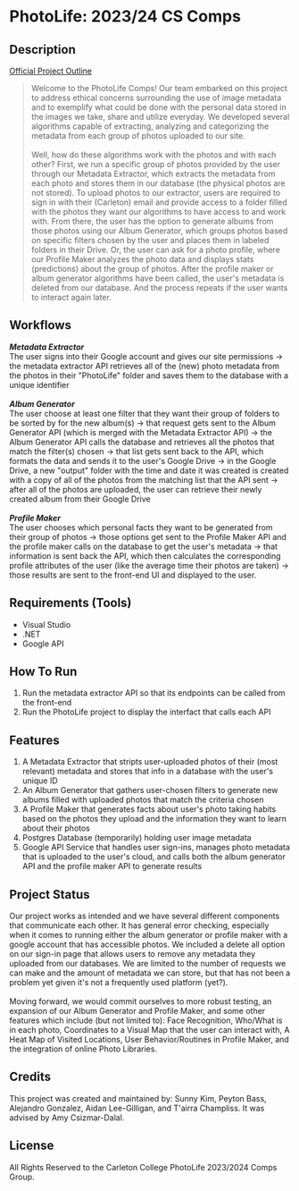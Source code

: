 # PhotoLife: 2023/24 CS Comps

## Description
[Official Project Outline](https://www.cs.carleton.edu/cs_comps/2324/photoLife/index.php)
>Welcome to the PhotoLife Comps! Our team embarked on this project to address ethical concerns surrounding the use of
image metadata and to exemplify what could be done with the personal data stored in the images we take, share and utilize
everyday. We developed several algorithms capable of extracting, analyzing and categorizing the metadata from each group
of photos uploaded to our site.<br /><br />
Well, how do these algorithms work with the photos and with each other? First, we run a 
specific group of photos provided by the user through our Metadata Extractor, which extracts the metadata from each photo
and stores them in our database (the physical photos are not stored). To upload photos to our extractor, users are required
to sign in with their (Carleton) email and provide access to a folder filled with the photos they want our algorithms to 
have access to and work with. From there, the user has the option to generate albums from those photos using our Album 
Generator, which groups photos based on specific filters chosen by the user and places them in labeled folders in their Drive. 
Or, the user can ask for a photo profile, where our Profile Maker analyzes the photo data and displays stats (predictions) 
about the group of photos. After the profile maker or album generator algorithms have been called, the user's metadata is 
deleted from our database. And the process repeats if the user wants to interact again later.

## Workflows
***Metadata Extractor***<br />
The user signs into their Google account and gives our site permissions -> the metadata extractor API retrieves all of the (new) photo metadata
from the photos in their "PhotoLife" folder and saves them to the database with a unique identifier
<br /><br />
***Album Generator***<br />
The user choose at least one filter that they want their group of folders to be sorted by for the new album(s) -> that request gets sent to the Album
Generator API (which is merged with the Metadata Extractor API) -> the Album Generator API calls the database and retrieves all the photos that match the filter(s) chosen
-> that list gets sent back to the API, which formats the data and sends it to the user's Google Drive -> in the Google Drive, a new "output" folder with the time and date
it was created is created with a copy of all of the photos from the matching list that the API sent -> after all of the photos are uploaded, the user can retrieve their newly
created album from their Google Drive
<br /><br />
***Profile Maker***<br />
The user chooses which personal facts they want to be generated from their group of photos -> those options get sent to the Profile Maker API and the profile
maker calls on the database to get the user's metadata -> that information is sent back the API, which then calculates the corresponding profile attributes of the user (like
the average time their photos are taken) -> those results are sent to the front-end UI and displayed to the user.

## Requirements (Tools)
- Visual Studio
- .NET
- Google API

## How To Run
1. Run the metadata extractor API so that its endpoints can be called from the front-end
2. Run the PhotoLife project to display the interfact that calls each API

## Features
1. A Metadata Extractor that stripts user-uploaded photos of their (most relevant) metadata and stores that info in a database with the user's unique ID
2. An Album Generator that gathers user-chosen filters to generate new albums filled with uploaded photos that match the criteria chosen
3. A Profile Maker that generates facts about user's photo taking habits based on the photos they upload and the information they want to learn about their photos
4. Postgres Database (temporarily) holding user image metadata
5. Google API Service that handles user sign-ins, manages photo metadata that is uploaded to the user's cloud, and calls both the album generator API and the profile maker API to generate results

## Project Status
Our project works as intended and we have several different components that communicate each other. It has general error checking, especially when it comes to running either the album generator or profile maker with a google account that has accessible photos. We included a delete all option on our sign-in page that allows users to remove any metadata they uploaded from our databases. We are limited to the number of requests we can make and the amount of metadata we can store, but that has not been a problem yet given it's not a frequently used platform (yet?).
<br /><br />
Moving forward, we would commit ourselves to more robust testing, an expansion of our Album Generator and Profile Maker, and some other features which include (but not limited to): Face Recognition, Who/What is in each photo, Coordinates to a Visual Map that the user can interact with, A Heat Map of Visited Locations, User Behavior/Routines in Profile Maker, and the integration of online Photo Libraries.

## Credits
This project was created and maintained by: Sunny Kim, Peyton Bass, Alejandro Gonzalez, Aidan Lee-Gilligan, and T'airra Champliss. It was advised by Amy Csizmar-Dalal.

## License
All Rights Reserved to the Carleton College PhotoLife 2023/2024 Comps Group.
